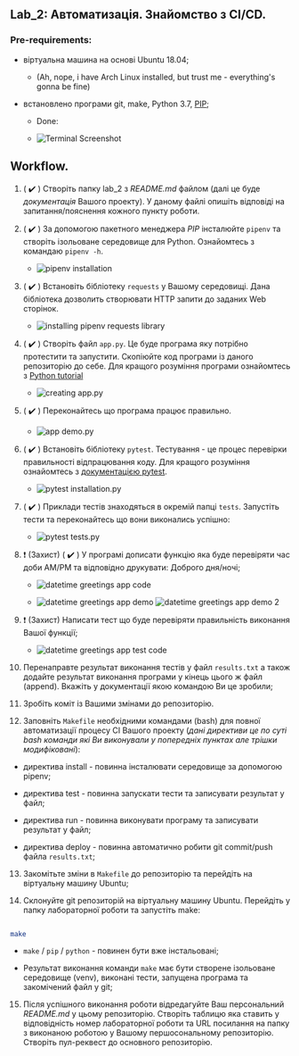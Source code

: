 ## Lab_2: Автоматизація. Знайомство з CI/CD.

### Pre-requirements:

- віртуальна машина на основі Ubuntu 18.04; 

  - (Ah, nope, i have Arch Linux installed, but trust me - everything's gonna be fine)

- встановлено програми git, make, Python 3.7, [PIP](https://linuxize.com/post/how-to-install-pip-on-ubuntu-18.04/);

  - Done: 

  - ![Terminal Screenshot](./imgs/1_installing_utilities.png)



## Workflow.

1. ( :heavy_check_mark: ) Створіть папку lab_2 з _README.md_ файлом (далі це буде *документація* Вашого проекту). У даному файлі опишіть відповіді на запитання/пояснення кожного пункту роботи.

    

2. ( :heavy_check_mark: ) За допомогою пакетного менеджера *PIP* інсталюйте `pipenv` та створіть ізольоване середовище для Python. Ознайомтесь з командаю `pipenv -h`.

    - ![pipenv installation](./imgs/2_installing_pipenv.png)

    

3. ( :heavy_check_mark: ) Встановіть бібліотеку `requests` у Вашому середовищі. Дана бібліотека дозволить створювати HTTP запити до заданих Web сторінок.

    - ![installing pipenv requests library](./imgs/3_pipenv_requests.png) 

    

4. ( :heavy_check_mark: ) Створіть файл `app.py`. Це буде програма яку потрібно протестити та запустити. Скопіюйте код програми із даного репозиторію до себе. Для кращого розуміння програми ознайомтесь з [Python tutorial](https://www.tutorialspoint.com/python/index.htm)

    - ![creating app.py](./imgs/4_app_py.png) 

    

5. ( :heavy_check_mark: ) Переконайтесь що програма працює правильно.

    - ![app demo.py](./imgs/5_app_demo.png) 

    

6. ( :heavy_check_mark: ) Встановіть бібліотеку `pytest`. Тестування - це процес перевірки правильності відпрацювання коду. Для кращого розуміння ознайомтесь з [документацією pytest](https://docs.pytest.org/en/latest/#).

    - ![pytest installation.py](./6_pytest_install.png) 

    

7. ( :heavy_check_mark: ) Приклади тестів знаходяться в окремій папці `tests`. Запустіть тести та переконайтесь що вони виконались успішно:

    - ![pytest tests.py](./imgs/7_pytests_tests.png) 



8. :exclamation: (Захист) ( :heavy_check_mark: ) У програмі дописати функцію яка буде перевіряти час доби AM/PM та відповідно друкувати: Доброго дня/ночі;

    - ![datetime greetings app code](./imgs/8_datetime_code.png)

    - ![datetime greetings app demo](./imgs/8_1_datetime_demo.png) ![datetime greetings app demo 2](./imgs/8_1_datetime_demo2.png)

    

9. :exclamation: (Захист) Написати тест що буде перевіряти правильність виконання Вашої функції;

    - ![datetime greetings app test code](./imgs/9_app_datetime_test_code.png)  

    

10. Перенаправте результат виконання тестів у файл `results.txt` а також додайте результат виконання програми у кінець цього ж файл (append). Вкажіть у документації якою командою Ви це зробили;

11. Зробіть коміт із Вашими змінами до репозиторію.

12. Заповніть `Makefile` необхідними командами (bash) для повної автоматизації процесу СІ Вашого проекту (_дані директиви це по суті bash команди які Ви виконували у попередніх пунктах але трішки модифіковані_):

- директива install - повинна інсталювати середовище за допомогою pipenv;

- директива test - повинна запускати тести та записувати результат у файл;

- директива run - повинна виконувати програму та записувати результат у файл;

- директива deploy - повинна автоматично робити git commit/push файла `results.txt`;

13. Закомітьте зміни в `Makefile` до репозиторію та перейдіть на віртуальну машину Ubuntu;

14. Склонуйте git репозиторій на віртуальну машину Ubuntu. Перейдіть у папку лабораторної роботи та запустіть make:

```bash

make

```

- `make` / `pip` / `python` - повинен бути вже інстальовані;

- Результат виконання команди `make` має бути створене ізольоване середовище (venv), виконані тести, запущена програма та закомічений файл у git; 

15. Після успішного виконання роботи відредагуйте Ваш персональний _README.md_ у цьому репозиторію. Створіть таблицю яка ставить у відповідність номер лабораторної роботи та URL посилання на папку з виконаною роботою у Вашому першосональному репозиторію. Створіть пул-реквест до основного репозиторію.



